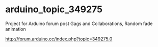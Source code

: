 # arduino_topic_349275

Project for Arduino forum post Gags and Collaborations, Random fade animation

http://forum.arduino.cc/index.php?topic=349275.0
